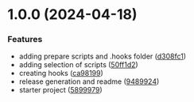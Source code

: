 # 1.0.0 (2024-04-18)


### Features

* adding prepare scripts and .hooks folder ([d308fc1](https://github.com/hotaydev/git-hook-creator/commit/d308fc1e8963fe42cf1636d5bc803b6799869537))
* adding selection of scripts ([50ff1d2](https://github.com/hotaydev/git-hook-creator/commit/50ff1d2ef4599323355c36c216ad54b11ed36fc7))
* creating hooks ([ca98199](https://github.com/hotaydev/git-hook-creator/commit/ca981991a22d912fb93be501bfc3ea7f9c4c29dc))
* release generation and readme ([9489924](https://github.com/hotaydev/git-hook-creator/commit/9489924fb6a4b99d190289f9aea9cfb95b98dc47))
* starter project ([5899979](https://github.com/hotaydev/git-hook-creator/commit/5899979412816214f8107ef92eab5f95315e64ea))
